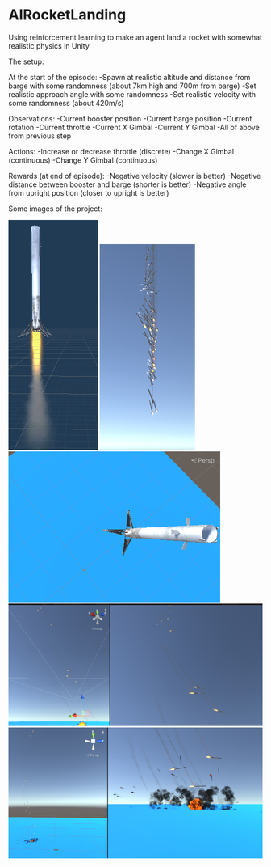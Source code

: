 # AIRocketLanding
Using reinforcement learning to make an agent land a rocket with somewhat realistic physics in Unity

The setup:

At the start of the episode:
-Spawn at realistic altitude and distance from barge with some randomness (about 7km high and 700m from barge)
-Set realistic approach angle with some randomness 
-Set realistic velocity with some randomness (about 420m/s)

Observations:
-Current booster position
-Current barge position
-Current rotation
-Current throttle
-Current X Gimbal
-Current Y Gimbal
-All of above from previous step

Actions:
-Increase or decrease throttle (discrete)
-Change X Gimbal (continuous)
-Change Y Gimbal (continuous)

Rewards (at end of episode):
-Negative velocity (slower is better)
-Negative distance between booster and barge (shorter is better)
-Negative angle from upright position (closer to upright is better)


Some images of the project:

![alt text](https://github.com/Jonathon-A/AIRocketLanding/blob/main/Images/Rocket.png)
![alt text](https://github.com/Jonathon-A/AIRocketLanding/blob/main/Images/RocketTornado.png)
![alt text](https://github.com/Jonathon-A/AIRocketLanding/blob/main/Images/RocketSpawn.png)
![alt text](https://github.com/Jonathon-A/AIRocketLanding/blob/main/Images/RocketDiver2.png)
![alt text](https://github.com/Jonathon-A/AIRocketLanding/blob/main/Images/RocketsDivert.png)

